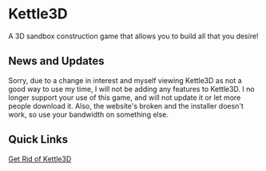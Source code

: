 Kettle3D
========

A 3D sandbox construction game that allows you to build all that you desire!

News and Updates
----------------

Sorry, due to a change in interest and myself viewing Kettle3D as not a good way to use my time,
I will not be adding any features to Kettle3D. I no longer support your use of this game, and
will not update it or let more people download it. Also, the website's broken and the installer
doesn't work, so use your bandwidth on something else.

Quick Links
-----------

[Get Rid of Kettle3D](https://kettle3d.github.io/download#how-to-get-rid-of-kettle3d)
